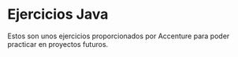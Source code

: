 # Ejercicios Java
Estos son unos ejercicios proporcionados por Accenture para poder practicar en proyectos futuros.
